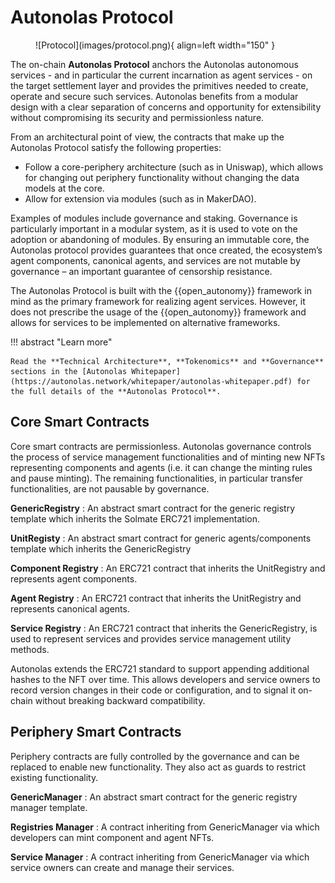 # Autonolas Protocol

<figure markdown>
![Protocol](images/protocol.png){ align=left width="150" }
</figure>

The on-chain **Autonolas Protocol** anchors the Autonolas autonomous services - and in particular the current incarnation as agent services - on the target settlement layer and provides the primitives needed to create, operate and secure such services. Autonolas benefits from a modular design with a clear separation of concerns and opportunity for extensibility without compromising its security and permissionless nature.

From an architectural point of view, the contracts that make up the Autonolas Protocol satisfy the following properties:

* Follow a core-periphery architecture (such as in Uniswap), which allows for changing out periphery functionality without changing the data models at the core.
* Allow for extension via modules (such as in MakerDAO).

Examples of modules include governance and staking. Governance is particularly important in a modular system, as it is used to vote on the adoption or abandoning of modules. By ensuring an immutable core, the Autonolas protocol provides guarantees that once created, the ecosystem’s agent components, canonical agents, and services are not mutable by governance – an important guarantee of censorship resistance.

The Autonolas Protocol is built with the {{open_autonomy}} framework in mind as the primary framework for realizing agent services. However, it does not prescribe the usage of the {{open_autonomy}} framework and allows for services to be implemented on alternative frameworks.

!!! abstract "Learn more"

    Read the **Technical Architecture**, **Tokenomics** and **Governance** sections in the [Autonolas Whitepaper](https://autonolas.network/whitepaper/autonolas-whitepaper.pdf) for the full details of the **Autonolas Protocol**.

## Core Smart Contracts

Core smart contracts are permissionless. Autonolas governance controls the process of service management functionalities and of minting new NFTs representing components and agents (i.e. it can change the minting rules and pause minting). The remaining functionalities, in particular transfer functionalities, are not pausable by governance.

**GenericRegistry**
:	An abstract smart contract for the generic registry template which inherits the Solmate ERC721 implementation. 

**UnitRegisty**
:	An abstract smart contract for generic agents/components template which inherits the GenericRegistry

**Component Registry**
:	An ERC721 contract that inherits the UnitRegistry and represents agent components.

**Agent Registry**
:	An ERC721 contract that inherits the UnitRegistry and represents canonical agents.

**Service Registry**
:	An ERC721 contract that inherits the GenericRegistry, is used to represent services and provides service management utility methods.

Autonolas extends the ERC721 standard to support appending additional hashes to the NFT over time. This allows developers and service owners to record version changes in their code or configuration, and to signal it on-chain without breaking backward compatibility.

## Periphery Smart Contracts

Periphery contracts are fully controlled by the governance and can be replaced to enable new functionality. They also act as guards to restrict existing functionality.

**GenericManager**
:	An abstract smart contract for the generic registry manager template.

**Registries Manager**
:	A contract inheriting from GenericManager via which developers can mint component and agent NFTs.

**Service Manager**
:	A contract inheriting from GenericManager via which service owners can create and manage their services.
